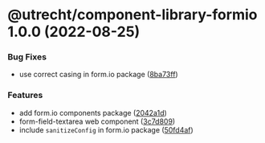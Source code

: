 # @utrecht/component-library-formio 1.0.0 (2022-08-25)


### Bug Fixes

* use correct casing in form.io package ([8ba73ff](https://github.com/nl-design-system/utrecht/commit/8ba73ff86f54ebd10b33636bb8d21a2b5000bfb9))


### Features

* add form.io components package ([2042a1d](https://github.com/nl-design-system/utrecht/commit/2042a1dcecb7eb3e76ac6e576df09307532f279b))
* form-field-textarea web component ([3c7d809](https://github.com/nl-design-system/utrecht/commit/3c7d809766c25fdbd2fbd3cc4357b6e1aefb2478))
* include `sanitizeConfig` in form.io package ([50fd4af](https://github.com/nl-design-system/utrecht/commit/50fd4af785e0be92ee3f1b69b89966153784b357))
